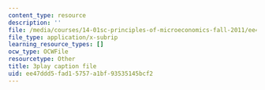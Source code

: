 ```yaml
---
content_type: resource
description: ''
file: /media/courses/14-01sc-principles-of-microeconomics-fall-2011/ee47ddd5fad15757a1bf93535145bcf2_f8Kn9GkR514.vtt
file_type: application/x-subrip
learning_resource_types: []
ocw_type: OCWFile
resourcetype: Other
title: 3play caption file
uid: ee47ddd5-fad1-5757-a1bf-93535145bcf2
---
```

